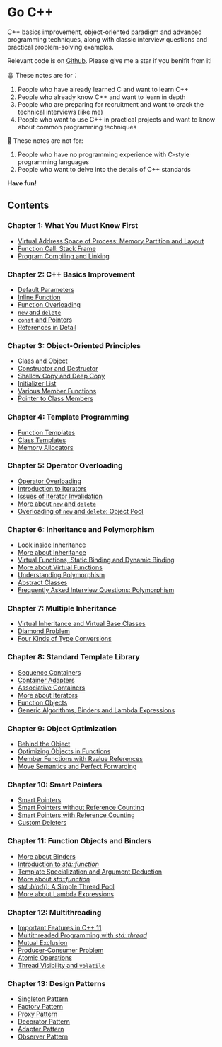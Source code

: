 # Go C++
C++ basics improvement, object-oriented paradigm and advanced programming techniques, along with classic interview questions and practical problem-solving examples.

Relevant code is on [Github](https://github.com/navining/gocpp). Please give me a star if you benifit from it!

:grinning: These notes are for：
1. People who have already learned C and want to learn C++
2. People who already know C++ and want to learn in depth
3. People who are preparing for recruitment and want to crack the technical interviews (like me)
4. People who want to use C++ in practical projects and want to know about common programming techniques

:slightly_frowning_face: These notes are not for:
1. People who have no programming experience with C-style programming languages
2. People who want to delve into the details of C++ standards

**Have fun!**

## Contents

### **Chapter 1: What You Must Know First**

- [Virtual Address Space of Process: Memory Partition and Layout](Chapter%201/Virtual-Address-Space-of-Process-Memory-Partition-and-Layout)
- [Function Call: Stack Frame](Chapter%201/Function-Call-Stack-Frame)
- [Program Compiling and Linking](Chapter%201/Program-Compiling-and-Linking)

### **Chapter 2: C++ Basics Improvement**

- [Default Parameters](Chapter%202/Default-Parameters)
- [Inline Function](Chapter%202/Inline-Function)
- [Function Overloading](Chapter%202/Function-Overloading)
- [`new` and `delete`](Chapter%202/New-and-Delete)
- [`const` and Pointers](Chapter%202/Const-and-Pointers)
- [References in Detail](Chapter%202/References-in-Detail)

### **Chapter 3: Object-Oriented Principles**

- [Class and Object](Chapter%203/Class-and-Object)
- [Constructor and Destructor](Chapter%203/Constructor-and-Destructor)
- [Shallow Copy and Deep Copy](Chapter%203/Shallow-Copy-and-Deep-Copy)
- [Initializer List](Chapter%203/Initializer-List)
- [Various Member Functions](Chapter%203/Various-Member-Functions)
- [Pointer to Class Members](Chapter%203/Pointer-to-Class-Members)

### **Chapter 4: Template Programming**

- [Function Templates](Chapter%204/Function-Templates)
- [Class Templates](Chapter%204/Class-Templates)
- [Memory Allocators](Chapter%204/Memory-Allocators)

### **Chapter 5: Operator Overloading**

- [Operator Overloading](Chapter%205/Operator-Overloading)
- [Introduction to Iterators](Chapter%205/Introduction-to-Iterators)
- [Issues of Iterator Invalidation](Chapter%205/Issues-of-Iterator-Invalidation)
- [More about `new` and `delete`](Chapter%205/More-about-new-and-delete)
- [Overloading of `new` and `delete`: Object Pool](Chapter%205/Overloading-of-new-and-delete-Object-Pool)

### **Chapter 6: Inheritance and Polymorphism**

- [Look inside Inheritance](Chapter%206/Look-inside-Inheritance)
- [More about Inheritance](Chapter%206/More-about-Inheritance)
- [Virtual Functions, Static Binding and Dynamic Binding](Chapter%206/Virtual-Functions-Static-Binding-and-Dynamic-Binding)
- [More about Virtual Functions](Chapter%206/More-about-Virtual-Functions)
- [Understanding Polymorphism](Chapter%206/Understanding-Polymorphism)
- [Abstract Classes](Chapter%206/Abstract-Classes)
- [Frequently Asked Interview Questions: Polymorphism](Chapter%206/Frequently-Asked-Interview-Questions-Polymorphism)

### **Chapter 7: Multiple Inheritance**

- [Virtual Inheritance and Virtual Base Classes](Chapter%207/Virtual-Inheritance-and-Virtual-Base-Classes)
- [Diamond Problem](Chapter%207/Diamond-Problem)
- [Four Kinds of Type Conversions](Chapter%207/Four-Kinds-of-Type-Conversions)

### **Chapter 8: Standard Template Library**

- [Sequence Containers](Chapter%208/Sequence-Containers)
- [Container Adapters](Chapter%208/Container-Adapters)
- [Associative Containers](Chapter%208/Associative-Containers)
- [More about Iterators](Chapter%208/More-about-Iterators)
- [Function Objects](Chapter%208/Function-Objects)
- [Generic Algorithms, Binders and Lambda Expressions](Chapter%208/Generic-Algorithms-Binders-and-Lambda-Expressions)

### **Chapter 9: Object Optimization**

- [Behind the Object](Chapter%209/Behind-the-Object)
- [Optimizing Objects in Functions](Chapter%209/Optimizing-Objects-in-Functions)
- [Member Functions with Rvalue References](Chapter%209/Member-Functions-with-Rvalue-References)
- [Move Semantics and Perfect Forwarding](Chapter%209/Move-Semantics-and-Perfect-Forwarding)

### **Chapter 10: Smart Pointers**

- [Smart Pointers](Chapter%2010/Smart-Pointers)
- [Smart Pointers without Reference Counting](Chapter%2010/Smart-Pointers-without-Reference-Counting)
- [Smart Pointers with Reference Counting](Chapter%2010/Smart-Pointers-with-Reference-Counting)
- [Custom Deleters](Chapter%2010/Custom-Deleters)

### **Chapter 11: Function Objects and Binders**

- [More about Binders](Chapter%2011/More-about-Binders)
- [Introduction to *std::function*](Chapter%2011/Introduction-to-std-function)
- [Template Specialization and Argument Deduction](Chapter%2011/Template-Specialization-and-Argument-Deduction)
- [More about *std::function*](Chapter%2011/More-about-std-function)
- [*std::bind()*: A Simple Thread Pool](Chapter%2011/std-bind()-A-Simple-Thread-Pool)
- [More about Lambda Expressions](Chapter%2011/More-about-Lambda-Expressions)

### **Chapter 12: Multithreading**

- [Important Features in C++ 11](Chapter%2012/Important-Features-in-C++11)
- [Multithreaded Programming with *std::thread*](Chapter%2012/Multithreaded-Programming-with-std-thread)
- [Mutual Exclusion](Chapter%2012/Mutual-Exclusion)
- [Producer-Consumer Problem](Chapter%2012/Producer-Consumer-Problem)
- [Atomic Operations](Chapter%2012/Atomic-Operations)
- [Thread Visibility and `volatile`](Chapter%2012/Thread-Visibility-and-volatile)

### **Chapter 13: Design Patterns**

- [Singleton Pattern](Chapter%2013/Singleton-Pattern)
- [Factory Pattern](Chapter%2013/Factory-Pattern)
- [Proxy Pattern](Chapter%2013/Proxy-Pattern)
- [Decorator Pattern](Chapter%2013/Decorator-Pattern)
- [Adapter Pattern](Chapter%2013/Adapter-Pattern)
- [Observer Pattern](Chapter%2013/Observer-Pattern)

